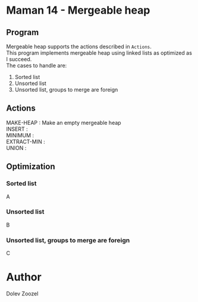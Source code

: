 # Maman 14 - Mergeable heap
## Program
Mergeable heap supports the actions described in ```Actions```. </br>
This program implements mergeable heap using linked lists as optimized as I succeed. </br>
The cases to handle are: </br>
1. Sorted list </br>
2. Unsorted list </br>
3. Unsorted list, groups to merge are foreign

## Actions
MAKE-HEAP : Make an empty mergeable heap</br>
INSERT : </br>
MINIMUM : </br>
EXTRACT-MIN : </br>
UNION : </br>

## Optimization
### Sorted list
A

### Unsorted list
B

### Unsorted list, groups to merge are foreign
C

# Author
Dolev Zoozel